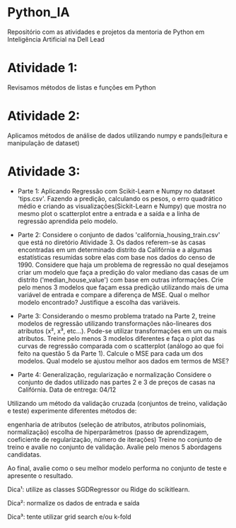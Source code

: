 # Python_IA
Repositório com as atividades e projetos da mentoria de Python em Inteligência Artificial na Dell Lead 

# Atividade 1:

Revisamos métodos de listas e funções em Python

# Atividade 2:

Aplicamos métodos de análise de dados utilizando numpy e pands(leitura e manipulação de dataset)

# Atividade 3:

- Parte 1: Aplicando Regressão com Scikit-Learn e Numpy no dataset 'tips.csv'. Fazendo a predição, calculando os pesos, o erro quadrático médio e criando as visualizações(Sickit-Learn e Numpy) que mostra no mesmo plot o scatterplot entre a entrada e a saída e a linha de regressão aprendida pelo modelo.

- Parte 2: Considere o conjunto de dados 'california_housing_train.csv' que está no diretório Atividade 3. Os dados referem-se às casas encontradas em um determinado distrito da Califórnia e a algumas estatísticas resumidas sobre elas com base nos dados do censo de 1990. Considere que haja um problema de regressão no qual desejamos criar um modelo que faça a predição do valor mediano das casas de um distrito ('median_house_value') com base em outras informações. Crie pelo menos 3 modelos que façam essa predição utilizando mais de uma variável de entrada e compare a diferença de MSE. Qual o melhor modelo encontrado? Justifique a escolha das variáveis.

- Parte 3: Considerando o mesmo problema tratado na Parte 2, treine modelos de regressão utilizando transformações não-lineares dos atributos (x², x³, etc...). Pode-se utilizar transformações em um ou mais atributos. Treine pelo menos 3 modelos diferentes e faça o plot das curvas de regressão comparada com o scatterplot (análogo ao que foi feito na questão 5 da Parte 1). Calcule o MSE para cada um dos modelos. Qual modelo se ajustou melhor aos dados em termos de MSE?

- Parte 4: Generalização, regularização e normalização
Considere o conjunto de dados utilizado nas partes 2 e 3 de preços de casas na Califórnia. Data de entrega: 04/12

Utilizando um método da validação cruzada (conjuntos de treino, validação e teste) experimente diferentes métodos de:

engenharia de atributos (seleção de atributos, atributos polinomiais, normalização)
escolha de hiperparâmetros (passo de aprendizagem, coeficiente de regularização, número de iterações)
Treine no conjunto de treino e avalie no conjunto de validação. Avalie pelo menos 5 abordagens candidatas.

Ao final, avalie como o seu melhor modelo performa no conjunto de teste e apresente o resultado.

Dica¹: utilize as classes SGDRegressor ou Ridge do scikitlearn.

Dica²: normalize os dados de entrada e saída

Dica³: tente utilizar grid search e/ou k-fold
